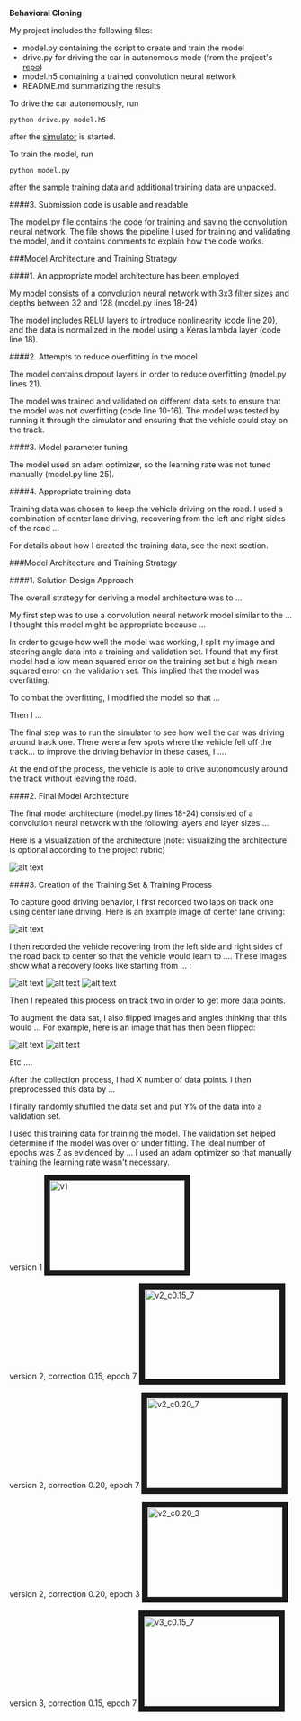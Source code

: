 **Behavioral Cloning** 

[//]: # (Image References)

[image1]: ./examples/placeholder.png "Model Visualization"
[image2]: ./examples/placeholder.png "Grayscaling"
[image3]: ./examples/placeholder_small.png "Recovery Image"
[image4]: ./examples/placeholder_small.png "Recovery Image"
[image5]: ./examples/placeholder_small.png "Recovery Image"
[image6]: ./examples/placeholder_small.png "Normal Image"
[image7]: ./examples/placeholder_small.png "Flipped Image"

My project includes the following files:
* model.py containing the script to create and train the model
* drive.py for driving the car in autonomous mode (from the project's [repo](https://github.com/udacity/CarND-Behavioral-Cloning-P3))
* model.h5 containing a trained convolution neural network 
* README.md summarizing the results

To drive the car autonomously, run 
```
python drive.py model.h5
```
after the [simulator](https://github.com/udacity/self-driving-car-sim) is started.

To train the model, run
```
python model.py
```
after the [sample](https://d17h27t6h515a5.cloudfront.net/topher/2016/December/584f6edd_data/data.zip) training data and [additional](http://web.ics.purdue.edu/~epeng/test2.tgz) training data are unpacked. 

####3. Submission code is usable and readable

The model.py file contains the code for training and saving the convolution neural network. The file shows the pipeline I used for training and validating the model, and it contains comments to explain how the code works.

###Model Architecture and Training Strategy

####1. An appropriate model architecture has been employed

My model consists of a convolution neural network with 3x3 filter sizes and depths between 32 and 128 (model.py lines 18-24) 

The model includes RELU layers to introduce nonlinearity (code line 20), and the data is normalized in the model using a Keras lambda layer (code line 18). 

####2. Attempts to reduce overfitting in the model

The model contains dropout layers in order to reduce overfitting (model.py lines 21). 

The model was trained and validated on different data sets to ensure that the model was not overfitting (code line 10-16). The model was tested by running it through the simulator and ensuring that the vehicle could stay on the track.

####3. Model parameter tuning

The model used an adam optimizer, so the learning rate was not tuned manually (model.py line 25).

####4. Appropriate training data

Training data was chosen to keep the vehicle driving on the road. I used a combination of center lane driving, recovering from the left and right sides of the road ... 

For details about how I created the training data, see the next section. 

###Model Architecture and Training Strategy

####1. Solution Design Approach

The overall strategy for deriving a model architecture was to ...

My first step was to use a convolution neural network model similar to the ... I thought this model might be appropriate because ...

In order to gauge how well the model was working, I split my image and steering angle data into a training and validation set. I found that my first model had a low mean squared error on the training set but a high mean squared error on the validation set. This implied that the model was overfitting. 

To combat the overfitting, I modified the model so that ...

Then I ... 

The final step was to run the simulator to see how well the car was driving around track one. There were a few spots where the vehicle fell off the track... to improve the driving behavior in these cases, I ....

At the end of the process, the vehicle is able to drive autonomously around the track without leaving the road.

####2. Final Model Architecture

The final model architecture (model.py lines 18-24) consisted of a convolution neural network with the following layers and layer sizes ...

Here is a visualization of the architecture (note: visualizing the architecture is optional according to the project rubric)

![alt text][image1]

####3. Creation of the Training Set & Training Process

To capture good driving behavior, I first recorded two laps on track one using center lane driving. Here is an example image of center lane driving:

![alt text][image2]

I then recorded the vehicle recovering from the left side and right sides of the road back to center so that the vehicle would learn to .... These images show what a recovery looks like starting from ... :

![alt text][image3]
![alt text][image4]
![alt text][image5]

Then I repeated this process on track two in order to get more data points.

To augment the data sat, I also flipped images and angles thinking that this would ... For example, here is an image that has then been flipped:

![alt text][image6]
![alt text][image7]

Etc ....

After the collection process, I had X number of data points. I then preprocessed this data by ...


I finally randomly shuffled the data set and put Y% of the data into a validation set. 

I used this training data for training the model. The validation set helped determine if the model was over or under fitting. The ideal number of epochs was Z as evidenced by ... I used an adam optimizer so that manually training the learning rate wasn't necessary.

version 1
<a href="http://www.youtube.com/watch?feature=player_embedded&v=j5pJNoAC-38" target="_blank"><img src="http://img.youtube.com/vi/j5pJNoAC-38/0.jpg" alt="v1" width="240" height="160" border="10" /></a>


version 2, correction 0.15, epoch 7
<a href="http://www.youtube.com/watch?feature=player_embedded&v=7eGYfVB5oB8" target="_blank"><img src="http://img.youtube.com/vi/7eGYfVB5oB8/0.jpg" alt="v2_c0.15_7" width="240" height="160" border="10" /></a>


version 2, correction 0.20, epoch 7
<a href="http://www.youtube.com/watch?feature=player_embedded&v=Kd4DzaxKaPA" target="_blank"><img src="http://img.youtube.com/vi/Kd4DzaxKaPA/0.jpg" alt="v2_c0.20_7" width="240" height="160" border="10" /></a>


version 2, correction 0.20, epoch 3
<a href="http://www.youtube.com/watch?feature=player_embedded&v=tY1NqwFFQC0" target="_blank"><img src="http://img.youtube.com/vi/tY1NqwFFQC0/0.jpg" alt="v2_c0.20_3" width="240" height="160" border="10" /></a>


version 3, correction 0.15, epoch 7
<a href="http://www.youtube.com/watch?feature=player_embedded&v=in-UAMa_PQQ" target="_blank"><img src="http://img.youtube.com/vi/in-UAMa_PQQ/0.jpg" alt="v3_c0.15_7" width="240" height="160" border="10" /></a>

